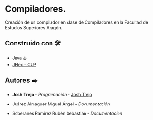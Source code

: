 # Compiladores.

Creación de un compilador en clase de Compiladores en la Facultad de Estudios Superiores Aragón.

## Construido con 🛠️

* [Java](https://www.java.com/es/) :hotsprings:
* [JFlex - CUP](https://www.jflex.de)

## Autores ✒️

* **Josh Trejo** - *Programación* - [Josh Trejo](https://github.com/jorgejoshuatt)

* Juárez Almaguer Miguel Ángel - *Documentación*

* Soberanes Ramírez Rubén Sebastián - *Documentación*
